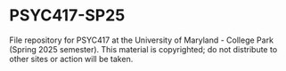# PSYC417-SP25
 File repository for PSYC417 at the University of Maryland - College Park (Spring 2025 semester). This material is copyrighted; do not distribute to other sites or action will be taken. 
